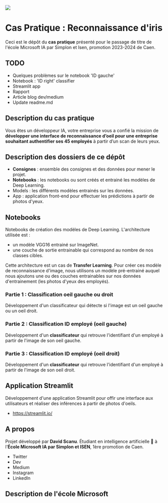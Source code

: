 <img src="https://img.freepik.com/free-photo/magnified-single-yellow-fish-eye-with-abstract-pattern-generated-by-ai_188544-9714.jpg"></img>

# Cas Pratique : Reconnaissance d'iris

Ceci est le dépôt du **cas pratique** présenté pour le passage de titre de l'école Microsoft IA par Simplon et Isen, promotion 2023-2024 de Caen. 

## TODO

- Quelques problèmes sur le notebook 'ID gauche'
- Notebook : 'ID right' classifier
- Streamlit app
- Rapport
- Article blog dev/medium
- Update readme.md

## Description du cas pratique

Vous êtes un développeur IA, votre entreprise vous a confié la mission de **développer une interface de reconnaissance d’oeil pour une entreprise souhaitant authentifier ses 45 employés** à partir d’un scan de leurs yeux.

## Description des dossiers de ce dépôt

- **Consignes** : ensemble des consignes et des données pour mener le projet.
- **Notebooks** : les notebooks ou sont créés et entrainé les modèles de Deep Learning. 
- Models : les différents modèles entrainés sur les données.
- App : application front-end pour effectuer les prédictions à partir de photos d'yeux.

## Notebooks

Notebooks de création des modèles de Deep Learning. L'architecture utilisée est :
- un modèle VGG16 entrainé sur ImageNet. 
- une couche de sortie entrainable qui correspond au nombre de nos classes cibles.

Cette architecture est un cas de **Transfer Learning**. Pour créer ces modèle de reconnaissance d'image, nous utilisons un modèle pré-entrainé auquel nous ajoutons une ou des couches entrainables sur nos données d'entrainement (les photos d'yeux des employés).

### Partie 1 : Classification oeil gauche ou droit

Développement d'un classificateur qui détecte si l'image est un oeil gauche ou un oeil droit.

### Partie 2 : Classification ID employé (oeil gauche)

Développement d'un **classificateur** qui retrouve l'identifiant d'un employé à partir de l'image de son oeil gauche.

### Partie 3 : Classification ID employé (oeil droit)

Développement d'un **classificateur** qui retrouve l'identifiant d'un employé à partir de l'image de son oeil droit.

## Application Streamlit

Développement d'une application Streamlit pour offir une interface aux utilisateurs et réaliser des inférences à partir de photos d'oeils. 

- https://streamlit.io/

## A propos 

Projet développé par **David Scanu**. Étudiant en intelligence artificielle 🤖 à l'**École Microsoft IA par Simplon et ISEN**, 1ère promotion de Caen.

- Twitter
- Dev
- Medium 
- Instagram
- LinkedIn

## Description de l'école Microsoft 
